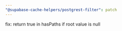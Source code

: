 ```yaml
---
"@supabase-cache-helpers/postgrest-filter": patch
---
```


fix: return true in hasPaths if root value is null
